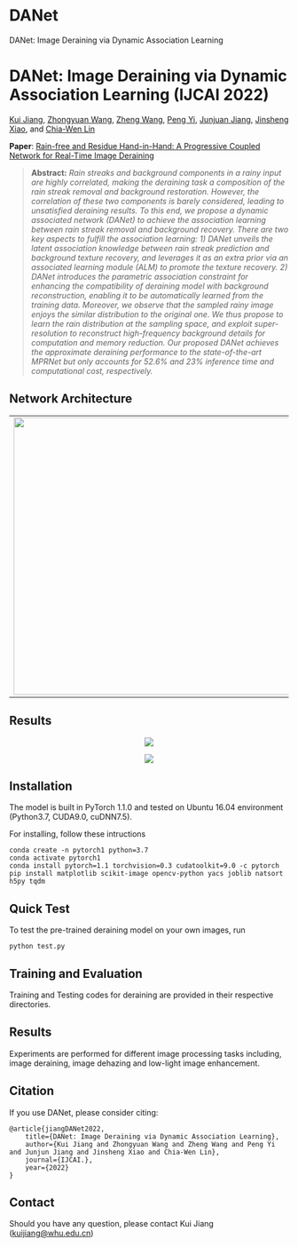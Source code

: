 # DANet
DANet: Image Deraining via Dynamic Association Learning
# DANet: Image Deraining via Dynamic Association Learning (IJCAI 2022)

[Kui Jiang](https://scholar.google.com/citations?user=AbOLE9QAAAAJ&hl), [Zhongyuan Wang](https://dblp.org/pid/84/6394.html), [Zheng Wang](https://scholar.google.com/citations?user=-WHTbpUAAAAJ&hl=zh-CN), [Peng Yi](https://dblp.org/pid/98/1202.html), [Junjuan Jiang]([https://scholar.google.com/citations?user=TuEwcZ0AAAAJ&hl=zh-CN](https://scholar.google.com/citations?user=WNH2_rgAAAAJ&hl=zh-CN)), [Jinsheng Xiao]([https://dblp.org/pid/49/67.html](https://scholar.google.com/citations?hl=zh-CN&user=_3XTzN8AAAAJ)), and [Chia-Wen Lin](https://scholar.google.com/citations?user=fXN3dl0AAAAJ&hl=zh-CN)

**Paper**: [Rain-free and Residue Hand-in-Hand: A Progressive Coupled Network for Real-Time Image Deraining](https://www.researchgate.net/publication/353620456_Rain-free_and_Residue_Hand-in-Hand_A_Progressive_Coupled_Network_for_Real-Time_Image_Deraining)



> **Abstract:** *Rain streaks and background components in a rainy input are highly correlated, making the deraining task a composition of the rain streak removal and background restoration. However, the correlation of these two components is barely considered, leading to unsatisfied deraining results. To this end, we propose a dynamic associated network (DANet) to achieve the association learning between rain streak removal and background recovery. There are two key aspects to fulfill the association learning: 1) DANet unveils the latent association knowledge between rain streak prediction and background texture recovery, and leverages it as an extra prior via an associated learning module (ALM) to promote the texture recovery. 2) DANet introduces the parametric association constraint for enhancing the compatibility of deraining model with background reconstruction, enabling it to be automatically learned from the training data. Moreover, we observe that the sampled rainy image enjoys the similar distribution to the original one. We thus propose to learn the rain distribution at the sampling space, and exploit super-resolution to reconstruct high-frequency background details for computation and memory reduction. Our proposed DANet achieves the approximate deraining performance to the state-of-the-art MPRNet but only accounts for 52.6% and 23% inference time and computational cost, respectively.* 

## Network Architecture
<table>
  <tr>
    <td> <img src = "img/PCNet.png" width="500"> </td>
    <td> <img src = "img/CRM.png" width="400"> </td>
  </tr>
</table>

## Results
<p align="center">
  <img src="img/result1.png">
</p>
<p align="center">
  <img src="img/result2.png">
</p>

## Installation
The model is built in PyTorch 1.1.0 and tested on Ubuntu 16.04 environment (Python3.7, CUDA9.0, cuDNN7.5).

For installing, follow these intructions
```
conda create -n pytorch1 python=3.7
conda activate pytorch1
conda install pytorch=1.1 torchvision=0.3 cudatoolkit=9.0 -c pytorch
pip install matplotlib scikit-image opencv-python yacs joblib natsort h5py tqdm
```

## Quick Test

To test the pre-trained deraining model on your own images, run 
```
python test.py  
```

## Training and Evaluation

Training and Testing codes for deraining are provided in their respective directories.


## Results
Experiments are performed for different image processing tasks including, image deraining, image dehazing and low-light image enhancement.


## Citation
If you use DANet, please consider citing:

    @article{jiangDANet2022,
        title={DANet: Image Deraining via Dynamic Association Learning},
        author={Kui Jiang and Zhongyuan Wang and Zheng Wang and Peng Yi and Junjun Jiang and Jinsheng Xiao and Chia-Wen Lin},
        journal={IJCAI.}, 
        year={2022}
    }

## Contact
Should you have any question, please contact Kui Jiang (kuijiang@whu.edu.cn)
